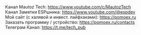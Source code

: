 Канал Mautoz Tech: https://www.youtube.com/c/MautozTech      
Канал Заметки ESPшника: https://www.youtube.com/@espdev      
Мой сайт (с халявой и инвест. лайфхаками): https://pomoex.ru      
Заказать программу / устройство: https://pomoex.ru/contacts      
Телеграм Канал: https://t.me/tech_pub      

